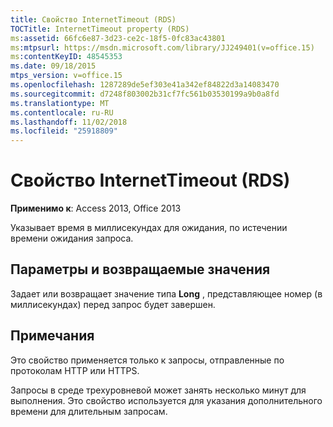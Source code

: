 ```yaml
---
title: Свойство InternetTimeout (RDS)
TOCTitle: InternetTimeout property (RDS)
ms:assetid: 66fc6e87-3d23-ce2c-18f5-0fc83ac43801
ms:mtpsurl: https://msdn.microsoft.com/library/JJ249401(v=office.15)
ms:contentKeyID: 48545353
ms.date: 09/18/2015
mtps_version: v=office.15
ms.openlocfilehash: 1287289de5ef303e41a342ef84822d3a14083470
ms.sourcegitcommit: d7248f803002b31cf7fc561b03530199a9b0a8fd
ms.translationtype: MT
ms.contentlocale: ru-RU
ms.lasthandoff: 11/02/2018
ms.locfileid: "25918809"
---
```

# <a name="internettimeout-property-rds"></a>Свойство InternetTimeout (RDS)


**Применимо к**: Access 2013, Office 2013

Указывает время в миллисекундах для ожидания, по истечении времени ожидания запроса.

## <a name="settings-and-return-values"></a>Параметры и возвращаемые значения

Задает или возвращает значение типа **Long** , представляющее номер (в миллисекундах) перед запрос будет завершен.

## <a name="remarks"></a>Примечания

Это свойство применяется только к запросы, отправленные по протоколам HTTP или HTTPS.

Запросы в среде трехуровневой может занять несколько минут для выполнения. Это свойство используется для указания дополнительного времени для длительным запросам.


